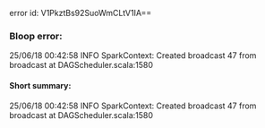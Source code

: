 error id: V1PkztBs92SuoWmCLtV1IA==
### Bloop error:

25/06/18 00:42:58 INFO SparkContext: Created broadcast 47 from broadcast at DAGScheduler.scala:1580
#### Short summary: 

25/06/18 00:42:58 INFO SparkContext: Created broadcast 47 from broadcast at DAGScheduler.scala:1580